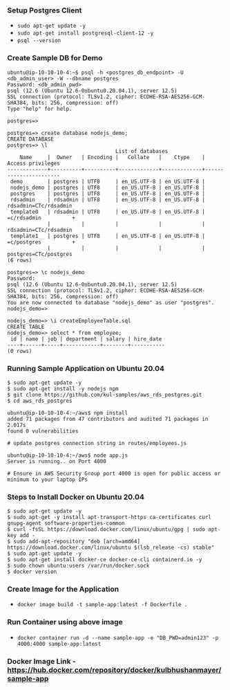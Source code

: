 ### Setup Postgres Client
- `sudo apt-get update -y`
- `sudo apt-get install postgresql-client-12 -y`
- `psql --version`
### Create Sample DB for Demo
```
ubuntu@ip-10-10-10-4:~$ psql -h <postgres_db_endpoint> -U <db_admin_user> -W --dbname postgres
Password: <db_admin_pwd>
psql (12.6 (Ubuntu 12.6-0ubuntu0.20.04.1), server 12.5)
SSL connection (protocol: TLSv1.2, cipher: ECDHE-RSA-AES256-GCM-SHA384, bits: 256, compression: off)
Type "help" for help.

postgres=>

postgres=> create database nodejs_demo;
CREATE DATABASE
postgres=> \l
                                   List of databases
    Name     |  Owner   | Encoding |   Collate   |    Ctype    |   Access privileges
-------------+----------+----------+-------------+-------------+-----------------------
 demo        | postgres | UTF8     | en_US.UTF-8 | en_US.UTF-8 |
 nodejs_demo | postgres | UTF8     | en_US.UTF-8 | en_US.UTF-8 |
 postgres    | postgres | UTF8     | en_US.UTF-8 | en_US.UTF-8 |
 rdsadmin    | rdsadmin | UTF8     | en_US.UTF-8 | en_US.UTF-8 | rdsadmin=CTc/rdsadmin
 template0   | rdsadmin | UTF8     | en_US.UTF-8 | en_US.UTF-8 | =c/rdsadmin          +
             |          |          |             |             | rdsadmin=CTc/rdsadmin
 template1   | postgres | UTF8     | en_US.UTF-8 | en_US.UTF-8 | =c/postgres          +
             |          |          |             |             | postgres=CTc/postgres
(6 rows)

postgres=> \c nodejs_demo
Password:
psql (12.6 (Ubuntu 12.6-0ubuntu0.20.04.1), server 12.5)
SSL connection (protocol: TLSv1.2, cipher: ECDHE-RSA-AES256-GCM-SHA384, bits: 256, compression: off)
You are now connected to database "nodejs_demo" as user "postgres".
nodejs_demo=>

nodejs_demo=> \i createEmployeeTable.sql
CREATE TABLE
nodejs_demo=> select * from employee;
 id | name | job | department | salary | hire_date
----+------+-----+------------+--------+-----------
(0 rows)

```
### Running Sample Application on Ubuntu 20.04
```
$ sudo apt-get update -y
$ sudo apt-get install -y nodejs npm
$ git clone https://github.com/kul-samples/aws_rds_postgres.git
$ cd aws_rds_postgres

ubuntu@ip-10-10-10-4:~/aws$ npm install
added 71 packages from 47 contributors and audited 71 packages in 2.017s
found 0 vulnerabilities

# update postgres connection string in routes/employees.js

ubuntu@ip-10-10-10-4:~/aws$ node app.js
Server is running.. on Port 4000

# Ensure in AWS Security Group port 4000 is open for public access or minimum to your laptop IPs
```
### Steps to Install Docker on Ubuntu 20.04
```
$ sudo apt-get update -y
$ sudo apt-get -y install apt-transport-https ca-certificates curl gnupg-agent software-properties-common
$ curl -fsSL https://download.docker.com/linux/ubuntu/gpg | sudo apt-key add -
$ sudo add-apt-repository "deb [arch=amd64] https://download.docker.com/linux/ubuntu $(lsb_release -cs) stable"
$ sudo apt-get update -y
$ sudo apt-get install docker-ce docker-ce-cli containerd.io -y
$ sudo chown ubuntu:users /var/run/docker.sock
$ docker version
```
### Create Image for the Application
- `docker image build -t sample-app:latest -f Dockerfile .`
### Run Container using above image
- `docker container run -d --name sample-app -e "DB_PWD=admin123" -p 4000:4000 sample-app:latest`
### Docker Image Link - https://hub.docker.com/repository/docker/kulbhushanmayer/sample-app
